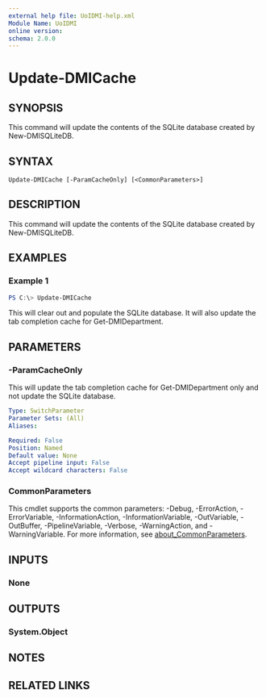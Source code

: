 ```yaml
---
external help file: UoIDMI-help.xml
Module Name: UoIDMI
online version:
schema: 2.0.0
---
```


# Update-DMICache

## SYNOPSIS
This command will update the contents of the SQLite database created by New-DMISQLiteDB.

## SYNTAX

```
Update-DMICache [-ParamCacheOnly] [<CommonParameters>]
```

## DESCRIPTION
This command will update the contents of the SQLite database created by New-DMISQLiteDB.

## EXAMPLES

### Example 1
```powershell
PS C:\> Update-DMICache
```

This will clear out and populate the SQLite database. It will also update the tab completion cache for Get-DMIDepartment.


## PARAMETERS

### -ParamCacheOnly
This will update the tab completion cache for Get-DMIDepartment only and not update the SQLite database.

```yaml
Type: SwitchParameter
Parameter Sets: (All)
Aliases:

Required: False
Position: Named
Default value: None
Accept pipeline input: False
Accept wildcard characters: False
```

### CommonParameters
This cmdlet supports the common parameters: -Debug, -ErrorAction, -ErrorVariable, -InformationAction, -InformationVariable, -OutVariable, -OutBuffer, -PipelineVariable, -Verbose, -WarningAction, and -WarningVariable. For more information, see [about_CommonParameters](http://go.microsoft.com/fwlink/?LinkID=113216).

## INPUTS

### None

## OUTPUTS

### System.Object
## NOTES

## RELATED LINKS

